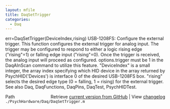 ```yaml
---
layout: mfile
title: DaqSetTrigger
categories:
  - Daq
---
```


err=DaqSetTrigger\(DeviceIndex,rising\)
USB\-1208FS: Configure the external trigger. This function configures the
external trigger for analog input. The trigger may be configured to
respond to either a logic rising edge \("rising"=1\) or falling edge input
\("rising"=0\). Once the trigger is received, the analog input will proceed
as configured. options.trigger must be 1 in the DaqAInScan command
to utilize this feature.
"DeviceIndex" is a small integer, the array index specifying which HID
        device in the array returned by PsychHID\('Devices'\) is interface
        0 of the desired USB\-1208FS box.
"rising" selects the desired edge type \(0 = falling, 1 = rising\) for the
        external trigger.
See also Daq, DaqFunctions, DaqPins, DaqTest, PsychHIDTest.


<div class="code_header" style="text-align:right;">
  <span style="float:left;">Path&nbsp;&nbsp;</span> <span class="counter">Retrieve <a href=
  "https://raw.github.com/Psychtoolbox-3/Psychtoolbox-3/beta/./PsychHardware/Daq/DaqSetTrigger.m">current version from GitHub</a> | View <a href=
  "https://github.com/Psychtoolbox-3/Psychtoolbox-3/commits/beta/./PsychHardware/Daq/DaqSetTrigger.m">changelog</a></span>
</div>
<div class="code">
  <code>./PsychHardware/Daq/DaqSetTrigger.m</code>
</div>
